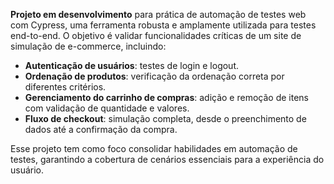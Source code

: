 **Projeto em desenvolvimento** para prática de automação de testes web com Cypress, uma ferramenta robusta e amplamente utilizada para testes end-to-end. O objetivo é validar funcionalidades críticas de um site de simulação de e-commerce, incluindo: 

- **Autenticação de usuários**: testes de login e logout.  
- **Ordenação de produtos**: verificação da ordenação correta por diferentes critérios.  
- **Gerenciamento do carrinho de compras**: adição e remoção de itens com validação de quantidade e valores.  
- **Fluxo de checkout**: simulação completa, desde o preenchimento de dados até a confirmação da compra.  

Esse projeto tem como foco consolidar habilidades em automação de testes, garantindo a cobertura de cenários essenciais para a experiência do usuário.
